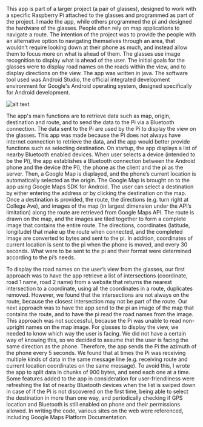 This app is part of a larger project (a pair of glasses), designed to work with a specific Raspberry Pi attached to the glasses and programmed as part of the project. I made the app, while others programmed the pi and designed the hardware of the glasses. 
People often rely on map applications to navigate a route. The intention of the project was to provide the people with an alternative option to navigating themselves through an area, that wouldn’t require looking down at their phone as much, and instead allow them to focus more on what is ahead of them. The glasses use image recognition to display what is ahead of the user. The initial goals for the glasses were to display road names on the roads within the view, and to display directions on the view. 
The app was written in java. The software tool used was Android Studio, the official integrated development environment for Google's Android operating system, designed specifically for Android development. 

![alt text](https://github.com/yk9326/Android-app-for-project/blob/master/block_diagram.png?raw=true)

The app's main functions are to retrieve data such as map, origin, destination and route, and to send the data to the Pi via a Bluetooth connection. The data sent to the Pi are used by the Pi to display the view on the glasses. This app was made because the Pi does not always have internet connection to retrieve the data, and the app would better provide functions such as selecting destination. On startup, the app displays a list of nearby Bluetooth enabled devices. When user selects a device (intended to be the Pi), the app establishes a Bluetooth connection between the Android phone and the device (the Pi), the phone as the client and the pi as the server. Then, a Google Map is displayed, and the phone’s current location is automatically selected as the origin. The Google Map is brought on to the app using Google Maps SDK for Android. The user can select a destination by either entering the address or by clicking the destination on the map. Once a destination is provided, the route, the directions (e.g. turn right at College Ave), and images of the map (in largest dimension under the API’s limitation) along the route are retrieved from Google Maps API. The route is drawn on the map, and the images are tiled together to form a complete image that contains the entire route. The directions, coordinates (latitude, longitude) that make up the route when connected, and the completed image are converted to bytes and sent to the pi. In addition, coordinates of current location is sent to the pi when the phone is moved, and every 30 seconds. What were to be sent to the pi and their format were determined according to the pi’s needs.

To display the road names on the user’s view from the glasses, our first approach was to have the app retrieve a list of intersections (coordinate, road 1 name, road 2 name) from a website that returns the nearest intersection to a coordinate, using all the coordinates in a route, duplicates removed. However, we found that the intersections are not always on the route, because the closest intersection may not be part of the route. Our next approach was to have the app send to the pi an image of the map that contains the route, and to have the pi read the road names from the image. This approach was not successful, because the Pi was unable to read non-upright names on the map image. 
For glasses to display the view, we needed to know which way the user is facing. We did not have a certain way of knowing this, so we decided to assume that the user is facing the same direction as the phone. Therefore, the app sends the Pi the azimuth of the phone every 5 seconds. We found that at times the Pi was receiving multiple kinds of data in the same message line (e.g. receiving route and current location coordinates on the same message). To avoid this, I wrote the app to split data in chunks of 900 bytes, and send each one at a time. 
Some features added to the app in consideration for user-friendliness were refreshing the list of nearby Bluetooth devices when the list is swiped down in case of if the Pi is not discovered on the first time, being able to select the destination in more than one way, and periodically checking if GPS location and Bluetooth is still enabled on phone and their permissions allowed.
In writing the code, various sites on the web were referenced, including Google Maps Platform Documentation. 
